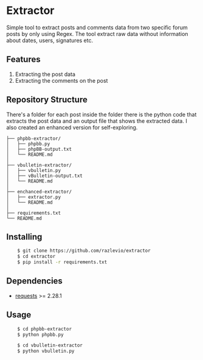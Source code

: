# Extractor

Simple tool to extract posts and comments data from two specific forum posts by only using Regex. The tool extract raw data without information about dates, users, signatures etc.

## Features

1.  Extracting the post data
2.  Extracting the comments on the post

## Repository Structure

There's a folder for each post inside the folder there is the python code that extracts the post data and an output file that shows the extracted data.
I also created an enhanced version for self-exploring.

```ascii
├── phpbb-extractor/
│   ├── phpbb.py
│   ├── phpBB-output.txt
│   └── README.md
│
├── vbulletin-extractor/
│   ├── vbulletin.py
│   ├── vBulletin-output.txt
│   └── README.md
│
├── enchanced-extractor/
│   ├── extractor.py
│   └── README.md
│
├── requirements.txt
└── README.md
```

## Installing
```bash
    $ git clone https://github.com/razlevio/extractor
    $ cd extractor
    $ pip install -r requirements.txt
```

## Dependencies

* [requests](https://requests.readthedocs.io/) >= 2.28.1

## Usage
```bash
    $ cd phpbb-extractor
    $ python phpbb.py
```
```bash
    $ cd vbulletin-extractor
    $ python vbulletin.py
```